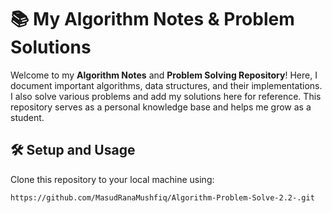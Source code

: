# 📚 My Algorithm Notes & Problem Solutions

Welcome to my **Algorithm Notes** and **Problem Solving Repository**! Here, I document important algorithms, data structures, and their implementations. I also solve various problems and add my solutions here for reference. This repository serves as a personal knowledge base and helps me grow as a student.


## 🛠️ Setup and Usage

Clone this repository to your local machine using:

```bash
https://github.com/MasudRanaMushfiq/Algorithm-Problem-Solve-2.2-.git
